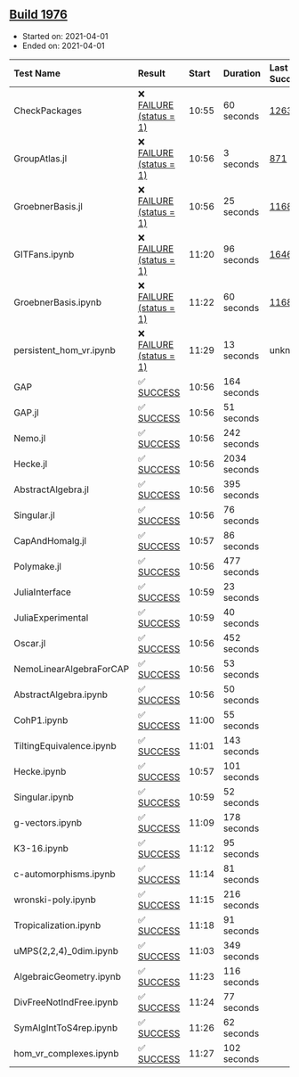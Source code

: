## [Build 1976](https://oscarci.mathematik.uni-kl.de/job/oscar-stable/1976/)

* Started on: 2021-04-01
* Ended on: 2021-04-01

| Test Name    | Result | Start | Duration | Last Success | First Failure |
|:-------------|:-------|:------|:---------|:-------------|:--------------|
| CheckPackages | ❌ [FAILURE (status = 1)](https://oscarci.mathematik.uni-kl.de/job/oscar-stable/1976/artifact/logs/build-1976/CheckPackages.log) | 10:55 | 60 seconds | [1263](https://oscarci.mathematik.uni-kl.de/job/oscar-stable/1263/) | [1264](https://oscarci.mathematik.uni-kl.de/job/oscar-stable/1264/) |
| GroupAtlas.jl | ❌ [FAILURE (status = 1)](https://oscarci.mathematik.uni-kl.de/job/oscar-stable/1976/artifact/logs/build-1976/GroupAtlas.jl.log) | 10:56 | 3 seconds | [871](https://oscarci.mathematik.uni-kl.de/job/oscar-stable/871/) | [872](https://oscarci.mathematik.uni-kl.de/job/oscar-stable/872/) |
| GroebnerBasis.jl | ❌ [FAILURE (status = 1)](https://oscarci.mathematik.uni-kl.de/job/oscar-stable/1976/artifact/logs/build-1976/GroebnerBasis.jl.log) | 10:56 | 25 seconds | [1168](https://oscarci.mathematik.uni-kl.de/job/oscar-stable/1168/) | [1169](https://oscarci.mathematik.uni-kl.de/job/oscar-stable/1169/) |
| GITFans.ipynb | ❌ [FAILURE (status = 1)](https://oscarci.mathematik.uni-kl.de/job/oscar-stable/1976/artifact/logs/build-1976/GITFans.ipynb.log) | 11:20 | 96 seconds | [1646](https://oscarci.mathematik.uni-kl.de/job/oscar-stable/1646/) | [1647](https://oscarci.mathematik.uni-kl.de/job/oscar-stable/1647/) |
| GroebnerBasis.ipynb | ❌ [FAILURE (status = 1)](https://oscarci.mathematik.uni-kl.de/job/oscar-stable/1976/artifact/logs/build-1976/GroebnerBasis.ipynb.log) | 11:22 | 60 seconds | [1168](https://oscarci.mathematik.uni-kl.de/job/oscar-stable/1168/) | [1169](https://oscarci.mathematik.uni-kl.de/job/oscar-stable/1169/) |
| persistent_hom_vr.ipynb | ❌ [FAILURE (status = 1)](https://oscarci.mathematik.uni-kl.de/job/oscar-stable/1976/artifact/logs/build-1976/persistent_hom_vr.ipynb.log) | 11:29 | 13 seconds | unknown | unknown |
| GAP | ✅ [SUCCESS](https://oscarci.mathematik.uni-kl.de/job/oscar-stable/1976/artifact/logs/build-1976/GAP.log) | 10:56 | 164 seconds |  |  |
| GAP.jl | ✅ [SUCCESS](https://oscarci.mathematik.uni-kl.de/job/oscar-stable/1976/artifact/logs/build-1976/GAP.jl.log) | 10:56 | 51 seconds |  |  |
| Nemo.jl | ✅ [SUCCESS](https://oscarci.mathematik.uni-kl.de/job/oscar-stable/1976/artifact/logs/build-1976/Nemo.jl.log) | 10:56 | 242 seconds |  |  |
| Hecke.jl | ✅ [SUCCESS](https://oscarci.mathematik.uni-kl.de/job/oscar-stable/1976/artifact/logs/build-1976/Hecke.jl.log) | 10:56 | 2034 seconds |  |  |
| AbstractAlgebra.jl | ✅ [SUCCESS](https://oscarci.mathematik.uni-kl.de/job/oscar-stable/1976/artifact/logs/build-1976/AbstractAlgebra.jl.log) | 10:56 | 395 seconds |  |  |
| Singular.jl | ✅ [SUCCESS](https://oscarci.mathematik.uni-kl.de/job/oscar-stable/1976/artifact/logs/build-1976/Singular.jl.log) | 10:56 | 76 seconds |  |  |
| CapAndHomalg.jl | ✅ [SUCCESS](https://oscarci.mathematik.uni-kl.de/job/oscar-stable/1976/artifact/logs/build-1976/CapAndHomalg.jl.log) | 10:57 | 86 seconds |  |  |
| Polymake.jl | ✅ [SUCCESS](https://oscarci.mathematik.uni-kl.de/job/oscar-stable/1976/artifact/logs/build-1976/Polymake.jl.log) | 10:56 | 477 seconds |  |  |
| JuliaInterface | ✅ [SUCCESS](https://oscarci.mathematik.uni-kl.de/job/oscar-stable/1976/artifact/logs/build-1976/JuliaInterface.log) | 10:59 | 23 seconds |  |  |
| JuliaExperimental | ✅ [SUCCESS](https://oscarci.mathematik.uni-kl.de/job/oscar-stable/1976/artifact/logs/build-1976/JuliaExperimental.log) | 10:59 | 40 seconds |  |  |
| Oscar.jl | ✅ [SUCCESS](https://oscarci.mathematik.uni-kl.de/job/oscar-stable/1976/artifact/logs/build-1976/Oscar.jl.log) | 10:56 | 452 seconds |  |  |
| NemoLinearAlgebraForCAP | ✅ [SUCCESS](https://oscarci.mathematik.uni-kl.de/job/oscar-stable/1976/artifact/logs/build-1976/NemoLinearAlgebraForCAP.log) | 10:56 | 53 seconds |  |  |
| AbstractAlgebra.ipynb | ✅ [SUCCESS](https://oscarci.mathematik.uni-kl.de/job/oscar-stable/1976/artifact/logs/build-1976/AbstractAlgebra.ipynb.log) | 10:56 | 50 seconds |  |  |
| CohP1.ipynb | ✅ [SUCCESS](https://oscarci.mathematik.uni-kl.de/job/oscar-stable/1976/artifact/logs/build-1976/CohP1.ipynb.log) | 11:00 | 55 seconds |  |  |
| TiltingEquivalence.ipynb | ✅ [SUCCESS](https://oscarci.mathematik.uni-kl.de/job/oscar-stable/1976/artifact/logs/build-1976/TiltingEquivalence.ipynb.log) | 11:01 | 143 seconds |  |  |
| Hecke.ipynb | ✅ [SUCCESS](https://oscarci.mathematik.uni-kl.de/job/oscar-stable/1976/artifact/logs/build-1976/Hecke.ipynb.log) | 10:57 | 101 seconds |  |  |
| Singular.ipynb | ✅ [SUCCESS](https://oscarci.mathematik.uni-kl.de/job/oscar-stable/1976/artifact/logs/build-1976/Singular.ipynb.log) | 10:59 | 52 seconds |  |  |
| g-vectors.ipynb | ✅ [SUCCESS](https://oscarci.mathematik.uni-kl.de/job/oscar-stable/1976/artifact/logs/build-1976/g-vectors.ipynb.log) | 11:09 | 178 seconds |  |  |
| K3-16.ipynb | ✅ [SUCCESS](https://oscarci.mathematik.uni-kl.de/job/oscar-stable/1976/artifact/logs/build-1976/K3-16.ipynb.log) | 11:12 | 95 seconds |  |  |
| c-automorphisms.ipynb | ✅ [SUCCESS](https://oscarci.mathematik.uni-kl.de/job/oscar-stable/1976/artifact/logs/build-1976/c-automorphisms.ipynb.log) | 11:14 | 81 seconds |  |  |
| wronski-poly.ipynb | ✅ [SUCCESS](https://oscarci.mathematik.uni-kl.de/job/oscar-stable/1976/artifact/logs/build-1976/wronski-poly.ipynb.log) | 11:15 | 216 seconds |  |  |
| Tropicalization.ipynb | ✅ [SUCCESS](https://oscarci.mathematik.uni-kl.de/job/oscar-stable/1976/artifact/logs/build-1976/Tropicalization.ipynb.log) | 11:18 | 91 seconds |  |  |
| uMPS(2,2,4)_0dim.ipynb | ✅ [SUCCESS](https://oscarci.mathematik.uni-kl.de/job/oscar-stable/1976/artifact/logs/build-1976/uMPS-2-2-4-_0dim.ipynb.log) | 11:03 | 349 seconds |  |  |
| AlgebraicGeometry.ipynb | ✅ [SUCCESS](https://oscarci.mathematik.uni-kl.de/job/oscar-stable/1976/artifact/logs/build-1976/AlgebraicGeometry.ipynb.log) | 11:23 | 116 seconds |  |  |
| DivFreeNotIndFree.ipynb | ✅ [SUCCESS](https://oscarci.mathematik.uni-kl.de/job/oscar-stable/1976/artifact/logs/build-1976/DivFreeNotIndFree.ipynb.log) | 11:24 | 77 seconds |  |  |
| SymAlgIntToS4rep.ipynb | ✅ [SUCCESS](https://oscarci.mathematik.uni-kl.de/job/oscar-stable/1976/artifact/logs/build-1976/SymAlgIntToS4rep.ipynb.log) | 11:26 | 62 seconds |  |  |
| hom_vr_complexes.ipynb | ✅ [SUCCESS](https://oscarci.mathematik.uni-kl.de/job/oscar-stable/1976/artifact/logs/build-1976/hom_vr_complexes.ipynb.log) | 11:27 | 102 seconds |  |  |
